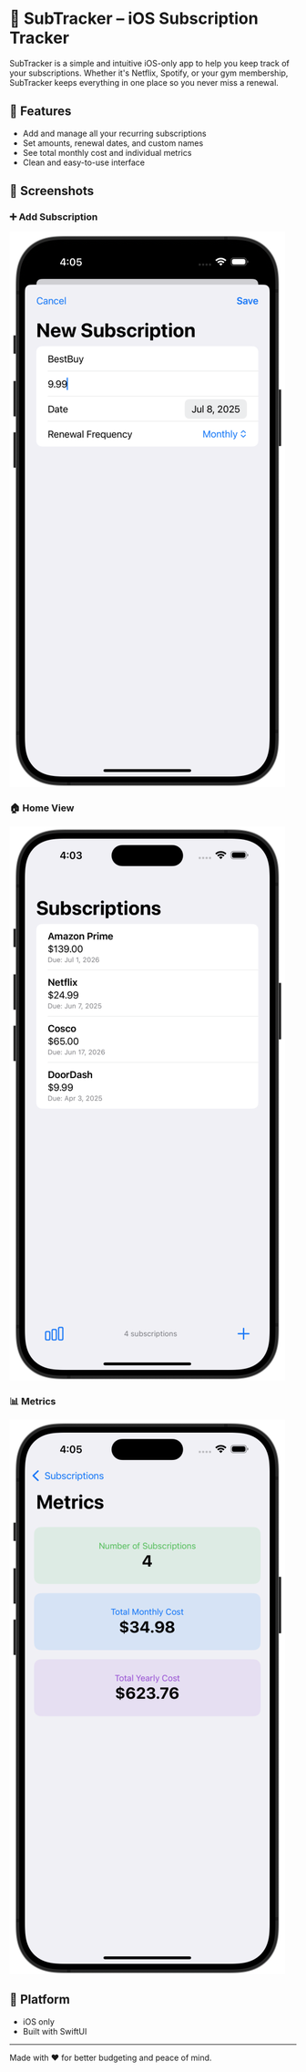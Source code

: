 # 📱 SubTracker – iOS Subscription Tracker

SubTracker is a simple and intuitive iOS-only app to help you keep track of your subscriptions. Whether it's Netflix, Spotify, or your gym membership, SubTracker keeps everything in one place so you never miss a renewal.

## 🧩 Features

- Add and manage all your recurring subscriptions
- Set amounts, renewal dates, and custom names
- See total monthly cost and individual metrics
- Clean and easy-to-use interface

## 📸 Screenshots

### ➕ Add Subscription
![Add Subscription](assets/add.png)

### 🏠 Home View
![Home Screen](assets/home.png)

### 📊 Metrics
![Metrics](assets/metrics.png)

## 📲 Platform

- iOS only
- Built with SwiftUI

---

Made with ❤️ for better budgeting and peace of mind.